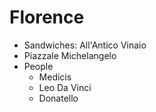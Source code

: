 # Florence
- Sandwiches: All'Antico Vinaio
- Piazzale Michelangelo
- People
  - Medicis
  - Leo Da Vinci
  - Donatello